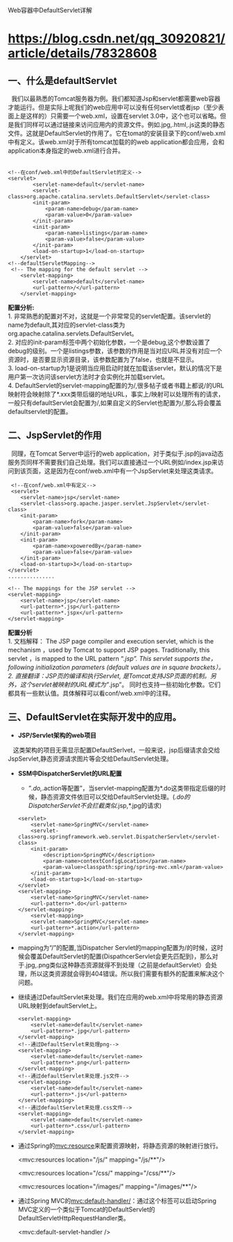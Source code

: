 Web容器中DefaultServlet详解  

https://blog.csdn.net/qq_30920821/article/details/78328608
======================

一、什么是defaultServlet
-------------------

  我们以最熟悉的Tomcat服务器为例。我们都知道Jsp和servlet都需要web容器才能运行。但是实际上呢我们的web应用中可以没有任何servlet或者jsp（至少表面上是这样的）只需要一个web.xml，设置在servlet 3.0中，这个也可以省略。但是我们同样可以通过链接来访问应用内的资源文件。例如.jpg,.html,.js这类的静态文件。这就是DefaultServlet的作用了。它在tomat的安装目录下的conf/web.xml中有定义。该web.xml对于所有tomcat加载的的web application都会应用，会和application本身指定的web.xml进行合并。  
  

    <!--在conf/web.xml中的DefaultServlet的定义-->
    <servlet>
            <servlet-name>default</servlet-name>
            <servlet-class>org.apache.catalina.servlets.DefaultServlet</servlet-class>
            <init-param>
                <param-name>debug</param-name>
                <param-value>0</param-value>
            </init-param>
            <init-param>
                <param-name>listings</param-name>
                <param-value>false</param-value>
            </init-param>
            <load-on-startup>1</load-on-startup>
        </servlet>
    <!--defaultServletMapping-->
     <!-- The mapping for the default servlet -->
        <servlet-mapping>
            <servlet-name>default</servlet-name>
            <url-pattern>/</url-pattern>
        </servlet-mapping>

**配置分析:**  
1\. 非常熟悉的配置对不对，这就是一个非常常见的servlet配置。该servlet的name为default,其对应的servlet-class类为org.apache.catalina.servlets.DefaultServlet。  
2\. 对应的init-param标签中两个初始化参数，一个是debug,这个参数设置了debug的级别。一个是listings参数，该参数的作用是当对应URL并没有对应一个资源时，是否要显示资源目录，该参数配置为了false，也就是不显示。  
3\. load-on-startup为1是说明当应用启动时就在加载该servlet，默认的情况下是用户第一次访问该servlet方法时才会实例化并加载servlet。  
4\. DefaultServlet的servlet-mapping配置的为/,很多帖子或者书籍上都说/的URL映射符会映射除了*.xxx类带后缀的地址URL，事实上/映射可以处理所有的请求，一般只有defaultServlet会配置为/,如果自定义的Servlet也配置为/,那么将会覆盖defaultservlet的配置。

二、JspServlet的作用
---------------

  同理，在Tomcat Server中运行的web application，对于类似于.jsp的java动态服务页同样不需要我们自己处理。我们可以直接通过一个URL例如/index.jsp来访问到该页面，这是因为在conf/web.xml中有一个JspServlet来处理这类请求。

     <!--在conf/web.xml中有定义-->
     <servlet>
        <servlet-name>jsp</servlet-name>
        <servlet-class>org.apache.jasper.servlet.JspServlet</servlet-class>
        <init-param>
            <param-name>fork</param-name>
            <param-value>false</param-value>
        </init-param>
        <init-param>
            <param-name>xpoweredBy</param-name>
            <param-value>false</param-value>
        </init-param>
        <load-on-startup>3</load-on-startup>
    </servlet>
    ...............
    
    <!-- The mappings for the JSP servlet -->
    <servlet-mapping>
        <servlet-name>jsp</servlet-name>
        <url-pattern>*.jsp</url-pattern>
        <url-pattern>*.jspx</url-pattern>
    </servlet-mapping>
    

**配置分析**  
1\. 文档解释： The JSP page compiler and execution servlet, which is the mechanism ，used by Tomcat to support JSP pages. Traditionally, this servlet ，is mapped to the URL pattern “*.jsp”. This servlet supports the，following initialization parameters (default values are in square brackets）。  
2\. 直接翻译：JSP页的编译和执行Servlet, 是Tomcat支持JSP页面的机制。另外，这个servlet被映射的URL模式为”*.jsp”。 同时也支持一些初始化参数。它们都具有一些默认值。具体解释可以看conf/web.xml中的注释。

三、DefaultServlet在实际开发中的应用。
--------------------------

*   **JSP/Servlet架构的web项目**

   这类架构的项目无需显示配置DefaultSerlvet，一般来说，jsp后缀请求会交给JspServlet,静态资源请求图片等会交给DefaultServlet处理。

*   **SSM中DispatcherServlet的URL配置**  
    *   ”*.do,*.action等配置”，当servlet-mapping配置为*.do这类带指定后缀的时候，静态资源文件依旧可以交给DefaultServlet处理。(*.do的DispatcherServlet不会拦截类似*.jsp,*.jpg的请求)

    <!-- Spring MVC -->
        <servlet>
            <servlet-name>SpringMVC</servlet-name>
            <servlet-class>org.springframework.web.servlet.DispatcherServlet</servlet-class>
            <init-param>
                <description>SpringMVC</description>
                <param-name>contextConfigLocation</param-name>
                <param-value>classpath:spring/spring-mvc.xml</param-value>
            </init-param>
            <load-on-startup>1</load-on-startup>
        </servlet>
        <servlet-mapping>
            <servlet-name>SpringMVC</servlet-name>
            <url-pattern>*.do</url-pattern>
        </servlet-mapping>
            <servlet-mapping>
            <servlet-name>SpringMVC</servlet-name>
            <url-pattern>*.action</url-pattern>
        </servlet-mapping>

*   mapping为“/”的配置,当Dispatcher Servlet的mapping配置为/的时候，这时候会覆盖DefaultServlet的配置(DispathcerServlet会更先匹配到)，那么对于.jpg,.png类似这种静态资源就得不到处理（之前是defaultServlet）会处理，所以这类资源就会得到404错误。所以我们需要有额外的配置来解决这个问题。

*   继续通过DefaultServlet来处理。我们在应用的web.xml中将常用的静态资源URL映射到defaultServlet上。

     <!--通过defaultServlet来处理jpg-->
        <servlet-mapping>
            <servlet-name>default</servlet-name>
            <url-pattern>*.jpg</url-pattern>
        </servlet-mapping>
        <!--通过DefaultServlet来处理png-->
        <servlet-mapping>
            <servlet-name>default</servlet-name>
            <url-pattern>*.png</url-pattern>
        </servlet-mapping>
        <!--通过defaultServlet来处理.js文件-->
        <servlet-mapping>
            <servlet-name>default</servlet-name>
            <url-pattern>*.js</url-pattern>
        </servlet-mapping>
        <!--通过defaultServlet来处理.css文件-->
        <servlet-mapping>
            <servlet-name>default</servlet-name>
            <url-pattern>*.css</url-pattern>
        </servlet-mapping>

*   通过Spring的<mvc:resource>来配置资源映射，将静态资源的映射进行放行。

    <!-- 放行静态资源 -->
    <!--放行js文件-->
    <mvc:resources location="/js/" mapping="/js/**"/> <!--放行css文件-->
    
    <mvc:resources location="/css/" mapping="/css/**"/>
    <!--放行img类的资源文件-->
     <mvc:resources location="/images/" mapping="/images/**"/>

*   通过Spring MVC的<mvc:default-handler/>：通过这个标签可以启动Spring  
    MVC定义的一个类似于Tomcat的DefaultServlet的DefaultServletHttpRequestHandler类。

    <mvc:default-servlet-handler />
    
    
    
